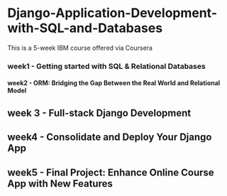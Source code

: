 # Django-Application-Development-with-SQL-and-Databases
This is a 5-week IBM course offered via Coursera

### week1 - Getting started with SQL & Relational Databases

#### week2 - ORM: Bridging the Gap Between the Real World and Relational Model

## week 3 - Full-stack Django Development

## week4 - Consolidate and Deploy Your Django App

## week5 - Final Project: Enhance Online Course App with New Features

